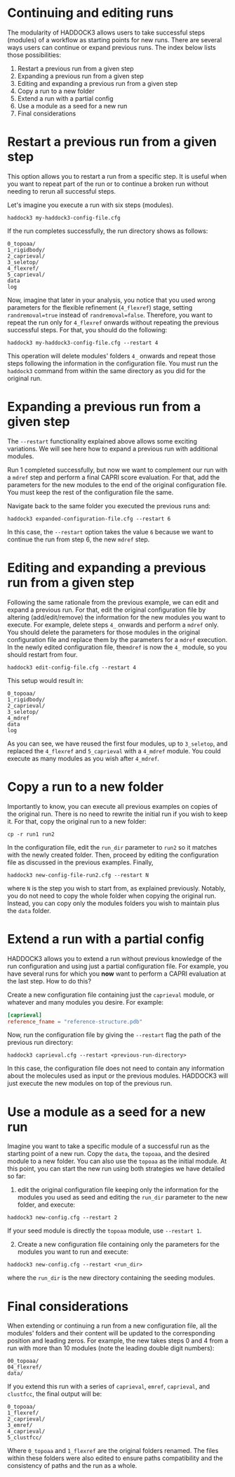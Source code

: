 # Continuing and editing runs

The modularity of HADDOCK3 allows users to take successful steps
(modules) of a workflow as starting points for new runs. There are
several ways users can continue or expand previous runs. The index below
lists those possibilities:

1. Restart a previous run from a given step
1. Expanding a previous run from a given step
1. Editing and expanding a previous run from a given step
1. Copy a run to a new folder
1. Extend a run with a partial config
1. Use a module as a seed for a new run
1. Final considerations

# Restart a previous run from a given step

This option allows you to restart a run from a specific step. It is useful when
you want to repeat part of the run or to continue a broken run without needing
to rerun all successful steps.

Let's imagine you execute a run with six steps (modules).

```
haddock3 my-haddock3-config-file.cfg
```

If the run completes successfully, the run directory shows as follows:

```
0_topoaa/
1_rigidbody/
2_caprieval/
3_seletop/
4_flexref/
5_caprieval/
data
log
```

Now, imagine that later in your analysis, you notice that you used wrong parameters for the flexible refinement (`4_flexref`) stage, setting `randremoval=true` instead of `randremoval=false`. Therefore, you want to repeat the run only for `4_flexref` onwards without repeating the previous successful steps. For that, you should do the following:

```
haddock3 my-haddock3-config-file.cfg --restart 4
```

This operation will delete modules' folders `4_` onwards and repeat those steps
following the information in the configuration file. You must run the `haddock3`
command from within the same directory as you did for the original run.

# Expanding a previous run from a given step

The `--restart` functionality explained above allows some exciting variations.
We will see here how to expand a previous run with additional modules.

Run 1 completed successfully, but now we want to complement our run with a
`mdref` step and perform a final CAPRI score evaluation. For that, add the
parameters for the new modules to the end of the original configuration file.
You must keep the rest of the configuration file the same.

Navigate back to the same folder you executed the previous runs and:

```
haddock3 expanded-configuration-file.cfg --restart 6
```

In this case, the `--restart` option takes the value `6` because we want to
continue the run from step 6, the new `mdref` step.

# Editing and expanding a previous run from a given step

Following the same rationale from the previous example, we can edit and expand a
previous run. For that, edit the original configuration file by altering
(add/edit/remove) the information for the new modules you want to execute. For
example, delete steps `4_` onwards and perform a `mdref` only. You should delete
the parameters for those modules in the original configuration file and replace
them by the parameters for a `mdref` execution. In the newly edited
configuration file, the`mdref` is now the `4_` module, so you should restart
from four.

```
haddock3 edit-config-file.cfg --restart 4
```

This setup would result in:

```
0_topoaa/
1_rigidbody/
2_caprieval/
3_seletop/
4_mdref
data
log
```

As you can see, we have reused the first four modules, up to `3_seletop`, and
replaced the `4_flexref` and `5_caprieval` with a `4_mdref` module. You could
execute as many modules as you wish after `4_mdref`.

# Copy a run to a new folder

Importantly to know, you can execute all previous examples on copies of the
original run. There is no need to rewrite the initial run if you wish to keep
it. For that, copy the original run to a new folder:

```
cp -r run1 run2
```

In the configuration file, edit the `run_dir` parameter to `run2` so it
matches with the newly created folder. Then, proceed by editing the
configuration file as discussed in the previous examples. Finally,

```
haddock3 new-config-file-run2.cfg --restart N
```

where `N` is the step you wish to start from, as explained previously. Notably,
you do not need to copy the whole folder when copying the original run. Instead,
you can copy only the modules folders you wish to maintain plus the `data`
folder.

# Extend a run with a partial config

HADDOCK3 allows you to extend a run without previous knowledge of the run
configuration and using just a partial configuration file.
For example, you have several runs for which you **now** want to
perform a CAPRI evaluation at the last step. How to do this?

Create a new configuration file containing just the `caprieval` module, or
whatever and many modules you desire. For example:

```toml
[caprieval]
reference_fname = "reference-structure.pdb"
```

Now, run the configuration file by giving the `--restart` flag the path of the
previous run directory:

```
haddock3 caprieval.cfg --restart <previous-run-directory>
```

In this case, the configuration file does not need to contain any information
about the molecules used as input or the previous modules. HADDOCK3 will just
execute the new modules on top of the previous run.

# Use a module as a seed for a new run

Imagine you want to take a specific module of a successful run as the starting
point of a new run. Copy the `data`, the `topoaa`, and the desired module to a
new folder. You can also use the `topoaa` as the initial module. At this point,
you can start the new run using both strategies we have detailed so far:

1) edit the original configuration file keeping only the information for the
modules you used as seed and editing the `run_dir` parameter to the new folder,
and execute:

```
haddock3 new-config.cfg --restart 2
```

If your seed module is directly the `topoaa` module, use `--restart 1`.

2) Create a new configuration file containing only the parameters for the
modules you want to run and execute:

```
haddock3 new-config.cfg --restart <run_dir>
```

where the `run_dir` is the new directory containing the seeding modules.

# Final considerations

When extending or continuing a run from a new configuration file, all the
modules' folders and their content will be updated to the corresponding position
and leading zeros. For example, the new takes steps 0 and 4 from a run with more
than 10 modules (note the leading double digit numbers):

```
00_topoaa/
04_flexref/
data/
```

If you extend this run with a series of `caprieval`, `emref`, `caprieval`, and
`clustfcc`, the final output will be:

```
0_topoaa/
1_flexref/
2_caprieval/
3_emref/
4_caprieval/
5_clustfcc/
```

Where `0_topoaa` and `1_flexref` are the original folders renamed. The files
within these folders were also edited to ensure paths compatibility and the
consistency of paths and the run as a whole.
